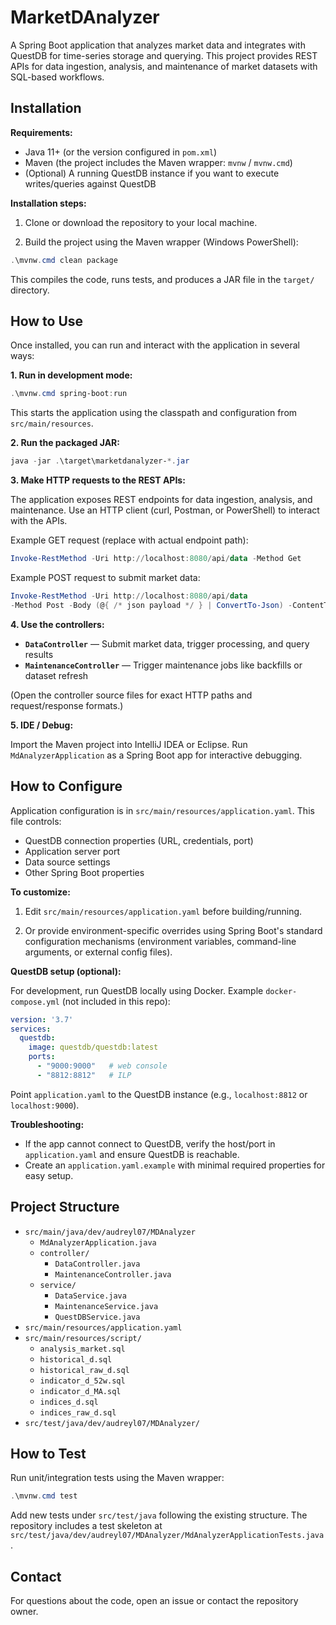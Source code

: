 # MarketDAnalyzer

A Spring Boot application that analyzes market data and integrates with QuestDB for time-series storage and querying. This project provides REST APIs for data ingestion, analysis, and maintenance of market datasets with SQL-based workflows.

## Installation 

**Requirements:**
- Java 11+ (or the version configured in `pom.xml`)
- Maven (the project includes the Maven wrapper: `mvnw` / `mvnw.cmd`)
- (Optional) A running QuestDB instance if you want to execute writes/queries against QuestDB

**Installation steps:**

1) Clone or download the repository to your local machine.

2) Build the project using the Maven wrapper (Windows PowerShell):

```powershell
.\mvnw.cmd clean package
```

This compiles the code, runs tests, and produces a JAR file in the `target/` directory.

## How to Use

Once installed, you can run and interact with the application in several ways:

**1. Run in development mode:**

```powershell
.\mvnw.cmd spring-boot:run
```

This starts the application using the classpath and configuration from `src/main/resources`.

**2. Run the packaged JAR:**

```powershell
java -jar .\target\marketdanalyzer-*.jar
```

**3. Make HTTP requests to the REST APIs:**

The application exposes REST endpoints for data ingestion, analysis, and maintenance. Use an HTTP client (curl, Postman, or PowerShell) to interact with the APIs.

Example GET request (replace with actual endpoint path):

```powershell
Invoke-RestMethod -Uri http://localhost:8080/api/data -Method Get
```

Example POST request to submit market data:

```powershell
Invoke-RestMethod -Uri http://localhost:8080/api/data 
-Method Post -Body (@{ /* json payload */ } | ConvertTo-Json) -ContentType 'application/json'
```

**4. Use the controllers:**

- **`DataController`** — Submit market data, trigger processing, and query results
- **`MaintenanceController`** — Trigger maintenance jobs like backfills or dataset refresh

(Open the controller source files for exact HTTP paths and request/response formats.)

**5. IDE / Debug:**

Import the Maven project into IntelliJ IDEA or Eclipse. Run `MdAnalyzerApplication` as a Spring Boot app for interactive debugging.

## How to Configure

Application configuration is in `src/main/resources/application.yaml`. This file controls:

- QuestDB connection properties (URL, credentials, port)
- Application server port
- Data source settings
- Other Spring Boot properties

**To customize:**

1) Edit `src/main/resources/application.yaml` before building/running.

2) Or provide environment-specific overrides using Spring Boot's standard configuration mechanisms (environment variables, command-line arguments, or external config files).

**QuestDB setup (optional):**

For development, run QuestDB locally using Docker. Example `docker-compose.yml` (not included in this repo):

```yaml
version: '3.7'
services:
  questdb:
    image: questdb/questdb:latest
    ports:
      - "9000:9000"   # web console
      - "8812:8812"   # ILP
```

Point `application.yaml` to the QuestDB instance (e.g., `localhost:8812` or `localhost:9000`).

**Troubleshooting:**

- If the app cannot connect to QuestDB, verify the host/port in `application.yaml` and ensure QuestDB is reachable.
- Create an `application.yaml.example` with minimal required properties for easy setup.

## Project Structure

- `src/main/java/dev/audreyl07/MDAnalyzer`
  - `MdAnalyzerApplication.java` 
  - `controller/`
    - `DataController.java` 
    - `MaintenanceController.java`
  - `service/`
    - `DataService.java`
    - `MaintenanceService.java` 
    - `QuestDBService.java` 
- `src/main/resources/application.yaml` 
- `src/main/resources/script/` 
  - `analysis_market.sql`
  - `historical_d.sql`
  - `historical_raw_d.sql`
  - `indicator_d_52w.sql`
  - `indicator_d_MA.sql`
  - `indices_d.sql`
  - `indices_raw_d.sql`
- `src/test/java/dev/audreyl07/MDAnalyzer/` 

## How to Test

Run unit/integration tests using the Maven wrapper:

```powershell
.\mvnw.cmd test
```

Add new tests under `src/test/java` following the existing structure. The repository includes a test skeleton at `src/test/java/dev/audreyl07/MDAnalyzer/MdAnalyzerApplicationTests.java`.

## Contact

For questions about the code, open an issue or contact the repository owner.
